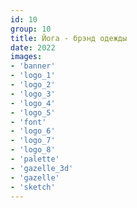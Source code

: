 ```yaml
---
id: 10
group: 10
title: Йога - брэнд одежды
date: 2022
images:
- 'banner'
- 'logo_1'
- 'logo_2'
- 'logo_3'
- 'logo_4'
- 'logo_5'
- 'font'
- 'logo_6'
- 'logo_7'
- 'logo_8'
- 'palette'
- 'gazelle_3d'
- 'gazelle'
- 'sketch'
---
```

